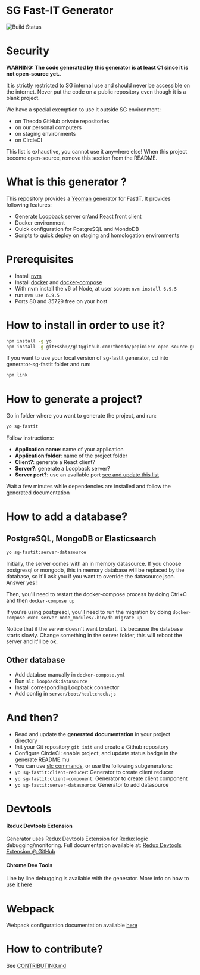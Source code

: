 SG Fast-IT Generator
====================
![Build Status](https://circleci.com/gh/theodo/generator-sg-fastit.svg?style=shield&circle-token=ef4d0ddd693c572cc02fe25bb35d9d75a1a90573)


Security
========

**WARNING: The code generated by this generator is at least C1 since it is not open-source yet.**.

It is strictly restricted to SG internal use and should never be accessible on the internet. Never put the code on a public repository even though it is a blank project.

We have a special exemption to use it outside SG environment:

- on Theodo GitHub private repositories
- on our personal computers
- on staging environments
- on CircleCI

This list is exhaustive, you cannot use it anywhere else!
When this project become open-source, remove this section from the README.

What is this generator ?
========================

This repository provides a [Yeoman](http://yeoman.io/) generator for FastIT.
It provides following features:

 * Generate Loopback server or/and React front client
 * Docker environment
 * Quick configuration for PostgreSQL and MondoDB
 * Scripts to quick deploy on staging and homologation environments

Prerequisites
=============

 * Install [nvm](https://github.com/creationix/nvm)
 * Install [docker](https://docs.docker.com/engine/installation/) and [docker-compose](https://docs.docker.com/compose/install/)
 * With nvm install the v6 of Node, at user scope: `nvm install 6.9.5`
 * run `nvm use 6.9.5`
 * Ports 80 and 35729 free on your host

How to install in order to use it?
==================================

``` bash
npm install -g yo
npm install -g git+ssh://git@github.com:theodo/pepiniere-open-source-generator.git
```

If you want to use your local version of sg-fastit generator, cd into generator-sg-fastit folder and run:
``` bash
npm link
```

How to generate a project?
==================================

Go in folder where you want to generate the project, and run:

``` bash
yo sg-fastit
```

Follow instructions:

 * **Application name**: name of your application
 * **Application folder**: name of the project folder
 * **Client?**: generate a React client?
 * **Server?**: generate a Loopback server?
 * **Server port?**: use an available port [see and update this list](https://github.com/theodo/pepiniere-mothership/blob/prod/doc/general/servers_and_components.md#ports-list-in-use)

Wait a few minutes while dependencies are installed and follow the generated documentation

How to add a database?
======================

PostgreSQL, MongoDB or Elasticsearch
------------------------------------

``` bash
yo sg-fastit:server-datasource
```

Initially, the server comes with an in memory datasource. If you choose postgresql or mongodb, this in memory database will be replaced by the database, so it'll ask you if you want to override the datasource.json. Answer yes !

Then, you'll need to restart the docker-compose process by doing Ctrl+C and then `docker-compose up`

If you're using postgresql, you'll need to run the migration by doing `docker-compose exec server node_modules/.bin/db-migrate up`

Notice that if the server doesn't want to start, it's because the database starts slowly. Change something in the server folder, this will reboot the server and it'll be ok.

Other database
--------------

 * Add databse manually in  `docker-compose.yml`
 * Run `slc loopback:datasource`
 * Install corresponding Loopback connector
 * Add config in `server/boot/healtcheck.js`

And then?
=========

 * Read and update the **generated documentation** in your project directory
 * Init your Git repository `git init` and create a Github repository
 * Configure CircleCI: enable project, and update status badge in the generate README.mu
 * You can use [slc commands](https://docs.strongloop.com/display/public/LB/Command-line+reference), or use the following subgenerators:
  * `yo sg-fastit:client-reducer`: Generator to create client reducer
  * `yo sg-fastit:client-component`: Generator to create client component
  * `yo sg-fastit:server-datasource`: Generator to add datasource

Devtools
========================

#### Redux Devtools Extension
Generator uses Redux Devtools Extension for Redux logic debugging/monitoring.
Full documentation available at: [Redux Devtools Extension @ GitHub](https://github.com/zalmoxisus/redux-devtools-extension)

#### Chrome Dev Tools
Line by line debugging is available with the generator. More info on how to use it [here](https://blog.hospodarets.com/nodejs-debugging-in-chrome-devtools)

Webpack
=======

Webpack configuration documentation available [here](documentation/webpack.md)

How to contribute?
==================

See [CONTRIBUTING.md](CONTRIBUTING.md)
